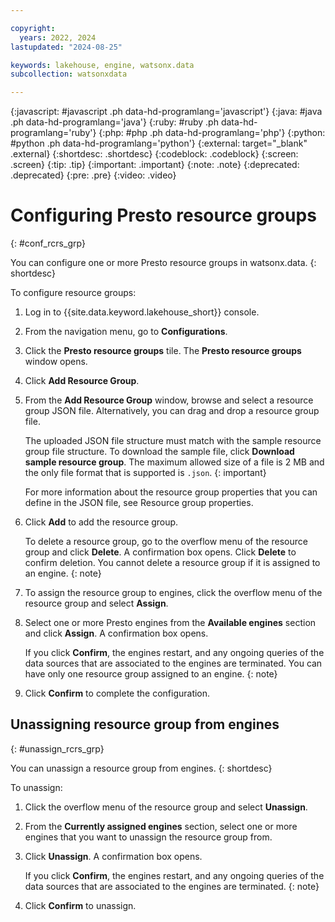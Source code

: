 ```yaml
---

copyright:
  years: 2022, 2024
lastupdated: "2024-08-25"

keywords: lakehouse, engine, watsonx.data
subcollection: watsonxdata

---
```


{:javascript: #javascript .ph data-hd-programlang='javascript'}
{:java: #java .ph data-hd-programlang='java'}
{:ruby: #ruby .ph data-hd-programlang='ruby'}
{:php: #php .ph data-hd-programlang='php'}
{:python: #python .ph data-hd-programlang='python'}
{:external: target="_blank" .external}
{:shortdesc: .shortdesc}
{:codeblock: .codeblock}
{:screen: .screen}
{:tip: .tip}
{:important: .important}
{:note: .note}
{:deprecated: .deprecated}
{:pre: .pre}
{:video: .video}

# Configuring Presto resource groups
{: #conf_rcrs_grp}

You can configure one or more Presto resource groups in watsonx.data.
{: shortdesc}

To configure resource groups:

1. Log in to {{site.data.keyword.lakehouse_short}} console.
1. From the navigation menu, go to **Configurations**.
1. Click the **Presto resource groups** tile.
   The **Presto resource groups** window opens.
1. Click **Add Resource Group**.
1. From the **Add Resource Group** window, browse and select a resource group JSON file.
   Alternatively, you can drag and drop a resource group file.

   The uploaded JSON file structure must match with the sample resource group file structure. To download the sample file, click **Download sample resource group**. The maximum allowed size of a file is 2 MB and the only file format that is supported is `.json`.
   {: important}

   For more information about the resource group properties that you can define in the JSON file, see Resource group properties.
1. Click **Add** to add the resource group.

   To delete a resource group, go to the overflow menu of the resource group and click **Delete**. A confirmation box opens. Click **Delete** to confirm deletion. You cannot delete a resource group if it is assigned to an engine.
   {: note}

1. To assign the resource group to engines, click the overflow menu of the resource group and select **Assign**.
1. Select one or more Presto engines from the **Available engines** section and click **Assign**.
   A confirmation box opens.

   If you click **Confirm**, the engines restart, and any ongoing queries of the data sources that are associated to the engines are terminated. You can have only one resource group assigned to an engine.
   {: note}

1. Click **Confirm** to complete the configuration.

## Unassigning resource group from engines
{: #unassign_rcrs_grp}

You can unassign a resource group from engines.
{: shortdesc}

To unassign:

1. Click the overflow menu of the resource group and select **Unassign**.
1. From the **Currently assigned engines** section, select one or more engines that you want to unassign the resource group from.
1. Click **Unassign**. A confirmation box opens.

    If you click **Confirm**, the engines restart, and any ongoing queries of the data sources that are associated to the engines are terminated.
    {: note}

1. Click **Confirm** to unassign.
